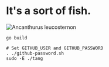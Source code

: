 It's a sort of fish.
====================

![Ancanthurus leucosternon](http://upload.wikimedia.org/wikipedia/commons/3/36/Acanthurus_leucosternon_01.JPG "Powder Blue Tang")

    go build

    # Set GITHUB_USER and GITHUB_PASSWORD
    . ./github-password.sh
    sudo -E ./tang
